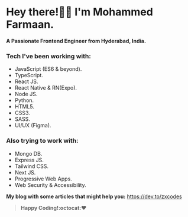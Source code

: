 # Hey there!👋🏻 I'm Mohammed Farmaan.
**A Passionate Frontend Engineer from Hyderabad, India.**

### Tech I've been working with:
* JavaScript (ES6 & beyond).
* TypeScript.
* React JS.
* React Native & RN(Expo). 
* Node JS.
* Python.
* HTML5.
* CSS3.
* SASS.
* UI/UX (Figma).

### Also trying to work with:
* Mongo DB.
* Express JS.
* Tailwind CSS.
* Next JS.
* Progressive Web Apps.
* Web Security & Accessibility.

**My blog with some articles that might help you:**
https://dev.to/zxcodes

>**Happy Coding!:octocat::heart:**

